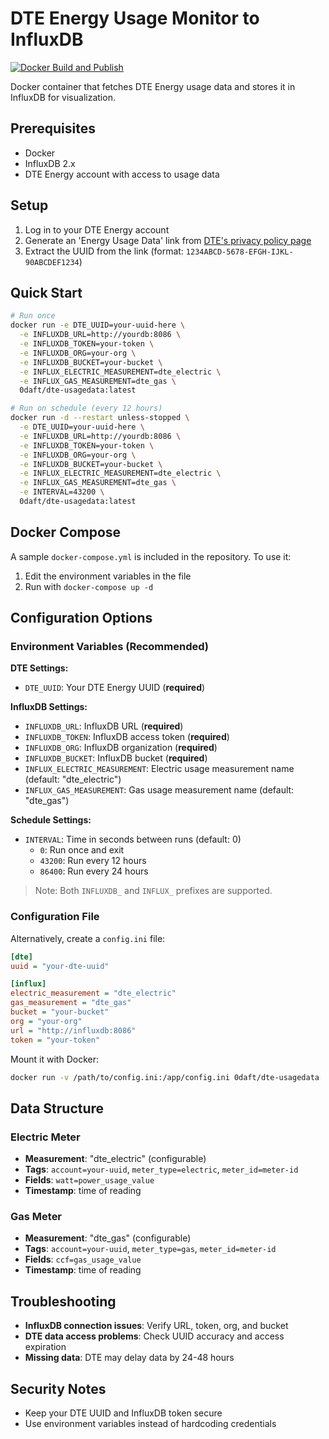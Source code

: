 # DTE Energy Usage Monitor to InfluxDB

[![Docker Build and Publish](https://github.com/emoruzzi/dte-usagedata/actions/workflows/docker-publish.yml/badge.svg)](https://github.com/emoruzzi/dte-usagedata/actions/workflows/docker-publish.yml)

Docker container that fetches DTE Energy usage data and stores it in InfluxDB for visualization.

## Prerequisites

- Docker
- InfluxDB 2.x
- DTE Energy account with access to usage data

## Setup

1. Log in to your DTE Energy account
2. Generate an 'Energy Usage Data' link from [DTE's privacy policy page](https://www.dteenergy.com/us/en/quicklinks/customer-data-privacy-policy.html)
3. Extract the UUID from the link (format: `1234ABCD-5678-EFGH-IJKL-90ABCDEF1234`)

## Quick Start

```bash
# Run once
docker run -e DTE_UUID=your-uuid-here \
  -e INFLUXDB_URL=http://yourdb:8086 \
  -e INFLUXDB_TOKEN=your-token \
  -e INFLUXDB_ORG=your-org \
  -e INFLUXDB_BUCKET=your-bucket \
  -e INFLUX_ELECTRIC_MEASUREMENT=dte_electric \
  -e INFLUX_GAS_MEASUREMENT=dte_gas \
  0daft/dte-usagedata:latest

# Run on schedule (every 12 hours)
docker run -d --restart unless-stopped \
  -e DTE_UUID=your-uuid-here \
  -e INFLUXDB_URL=http://yourdb:8086 \
  -e INFLUXDB_TOKEN=your-token \
  -e INFLUXDB_ORG=your-org \
  -e INFLUXDB_BUCKET=your-bucket \
  -e INFLUX_ELECTRIC_MEASUREMENT=dte_electric \
  -e INFLUX_GAS_MEASUREMENT=dte_gas \
  -e INTERVAL=43200 \
  0daft/dte-usagedata:latest
```

## Docker Compose

A sample `docker-compose.yml` is included in the repository. To use it:

1. Edit the environment variables in the file
2. Run with `docker-compose up -d`

## Configuration Options

### Environment Variables (Recommended)

**DTE Settings:**
- `DTE_UUID`: Your DTE Energy UUID (**required**)

**InfluxDB Settings:**
- `INFLUXDB_URL`: InfluxDB URL (**required**)
- `INFLUXDB_TOKEN`: InfluxDB access token (**required**)
- `INFLUXDB_ORG`: InfluxDB organization (**required**)
- `INFLUXDB_BUCKET`: InfluxDB bucket (**required**)
- `INFLUX_ELECTRIC_MEASUREMENT`: Electric usage measurement name (default: "dte_electric")
- `INFLUX_GAS_MEASUREMENT`: Gas usage measurement name (default: "dte_gas")

**Schedule Settings:**
- `INTERVAL`: Time in seconds between runs (default: 0)
  - `0`: Run once and exit
  - `43200`: Run every 12 hours
  - `86400`: Run every 24 hours

> Note: Both `INFLUXDB_` and `INFLUX_` prefixes are supported.

### Configuration File

Alternatively, create a `config.ini` file:

```ini
[dte]
uuid = "your-dte-uuid"

[influx]
electric_measurement = "dte_electric"
gas_measurement = "dte_gas"
bucket = "your-bucket"
org = "your-org"
url = "http://influxdb:8086"
token = "your-token"
```

Mount it with Docker:
```bash
docker run -v /path/to/config.ini:/app/config.ini 0daft/dte-usagedata
```

## Data Structure

### Electric Meter
- **Measurement**: "dte_electric" (configurable)
- **Tags**: `account=your-uuid`, `meter_type=electric`, `meter_id=meter-id`
- **Fields**: `watt=power_usage_value`
- **Timestamp**: time of reading

### Gas Meter
- **Measurement**: "dte_gas" (configurable)
- **Tags**: `account=your-uuid`, `meter_type=gas`, `meter_id=meter-id`
- **Fields**: `ccf=gas_usage_value`
- **Timestamp**: time of reading

## Troubleshooting

- **InfluxDB connection issues**: Verify URL, token, org, and bucket
- **DTE data access problems**: Check UUID accuracy and access expiration
- **Missing data**: DTE may delay data by 24-48 hours

## Security Notes

- Keep your DTE UUID and InfluxDB token secure
- Use environment variables instead of hardcoding credentials
